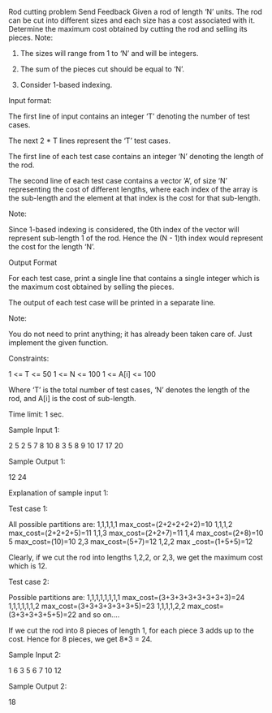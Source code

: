  Rod cutting problem
Send Feedback
Given a rod of length ‘N’ units. The rod can be cut into different sizes and each size has a cost associated with it. Determine the maximum cost obtained by cutting the rod and selling its pieces.
Note:

1. The sizes will range from 1 to ‘N’ and will be integers.

2. The sum of the pieces cut should be equal to ‘N’.

3. Consider 1-based indexing.

Input format:

The first line of input contains an integer ‘T’ denoting the number of test cases.

The next 2 * T lines represent the ‘T’ test cases.

The first line of each test case contains an integer ‘N’ denoting the length of the rod.

The second line of each test case contains a vector ’A’, of size ‘N’ representing the cost of different lengths, where each index of the array is the sub-length and the element at that index is the cost for that sub-length.

Note:

Since 1-based indexing is considered, the 0th index of the vector will represent sub-length 1 of the rod. Hence the (N - 1)th index would represent the cost for the length ‘N’. 

Output Format

For each test case, print a single line that contains a single integer which is the maximum cost obtained by selling the pieces.

The output of each test case will be printed in a separate line.

Note:

You do not need to print anything; it has already been taken care of. Just implement the given function.

Constraints:

1 <= T <= 50
1 <= N <= 100
1 <= A[i] <= 100

Where ‘T’ is the total number of test cases, ‘N’ denotes the length of the rod, and A[i] is the cost of sub-length.

Time limit: 1 sec.

Sample Input 1:

2
5
2 5 7 8 10
8
3 5 8 9 10 17 17 20

Sample Output 1:

12
24

Explanation of sample input 1:

Test case 1:

All possible partitions are:
1,1,1,1,1           max_cost=(2+2+2+2+2)=10
1,1,1,2             max_cost=(2+2+2+5)=11
1,1,3               max_cost=(2+2+7)=11
1,4                 max_cost=(2+8)=10
5                   max_cost=(10)=10
2,3                 max_cost=(5+7)=12
1,2,2               max _cost=(1+5+5)=12    

Clearly, if we cut the rod into lengths 1,2,2, or 2,3, we get the maximum cost which is 12.


Test case 2:

Possible partitions are:
1,1,1,1,1,1,1,1         max_cost=(3+3+3+3+3+3+3+3)=24
1,1,1,1,1,1,2           max_cost=(3+3+3+3+3+3+5)=23
1,1,1,1,2,2             max_cost=(3+3+3+3+5+5)=22
and so on….

If we cut the rod into 8 pieces of length 1, for each piece 3 adds up to the cost. Hence for 8 pieces, we get 8*3 = 24.

Sample Input 2:

1
6
3 5 6 7 10 12

Sample Output 2:

18

